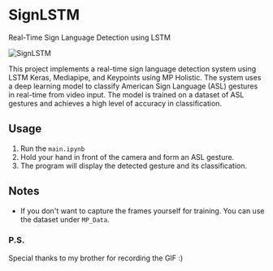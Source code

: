 # SignLSTM
Real-Time Sign Language Detection using LSTM

![SignLSTM](https://user-images.githubusercontent.com/73318920/229191340-3558da76-036c-4f9d-b202-99de45c76f51.gif)


This project implements a real-time sign language detection system using LSTM Keras, Mediapipe, and Keypoints using MP Holistic. The system uses a deep learning model to classify American Sign Language (ASL) gestures in real-time from video input. The model is trained on a dataset of ASL gestures and achieves a high level of accuracy in classification.

## Usage
1. Run the `main.ipynb`
2. Hold your hand in front of the camera and form an ASL gesture.
3. The program will display the detected gesture and its classification.

## Notes
- If you don't want to capture the frames yourself for training. You can use the dataset under `MP_Data`.

### P.S.
Special thanks to my brother for recording the GIF :)
